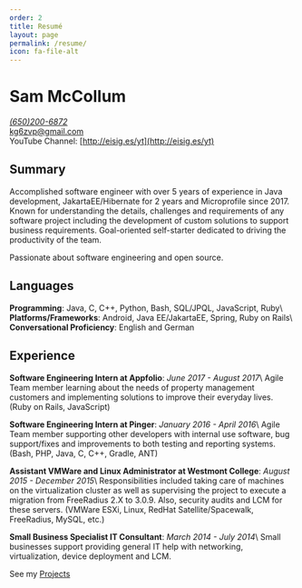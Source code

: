 ```yaml
---
order: 2
title: Resumé
layout: page
permalink: /resume/
icon: fa-file-alt
---
```


# Sam McCollum
[_(650)200-6872_](tel:+16502006872)<br>
[kg6zvp@gmail.com](mailto:kg6zvp@gmail.com)<br>
YouTube Channel: [http://eisig.es/yt](http://eisig.es/yt)

## Summary

Accomplished software engineer with over 5 years of experience in Java development, JakartaEE/Hibernate for 2 years and Microprofile since 2017. Known for understanding the details, challenges and requirements of any software project including the development of custom solutions to support business requirements. Goal-oriented self-starter dedicated to driving the productivity of the team.

Passionate about software engineering and open source.

## Languages

**Programming**: Java, C, C++, Python, Bash, SQL/JPQL, JavaScript, Ruby\\
**Platforms/Frameworks**: Android, Java EE/JakartaEE, Spring, Ruby on Rails\\
**Conversational Proficiency**: English and German

## Experience

**Software Engineering Intern at Appfolio**: *June 2017 - August 2017*\\
Agile Team member learning about the needs of property management customers and implementing solutions to improve their everyday lives. (Ruby on Rails, JavaScript)

**Software Engineering Intern at Pinger**: *January 2016 - April 2016*\\
Agile Team member supporting other developers with internal use software, bug support/fixes and improvements to both testing and reporting systems. (Bash, PHP, Java, C, C++, Gradle, ANT)

**Assistant VMWare and Linux Administrator at Westmont College**: *August 2015 - December 2015*\\
Responsibilities included taking care of machines on the virtualization cluster as well as supervising the project to execute a migration from FreeRadius 2.X to 3.0.9. Also, security audits and LCM for these servers. (VMWare ESXi, Linux, RedHat Satellite/Spacewalk, FreeRadius, MySQL, etc.)

**Small Business Specialist IT Consultant**: *March 2014 - July 2014*\\
Small businesses support providing general IT help with networking, virtualization, device deployment and LCM.

See my [Projects](/projects)
